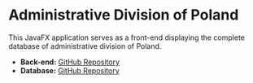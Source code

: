 # Administrative Division of Poland

This JavaFX application serves as a front-end displaying the complete database of administrative division of Poland.

- **Back-end:** [GitHub Repository](https://github.com/LUKIS123/BD2-PWR-AdministrativeDivisionOfPoland)
- **Database:** [GitHub Repository](https://github.com/KuchnowskiP/Database-For-Administrative-Division-Of-Poland)
